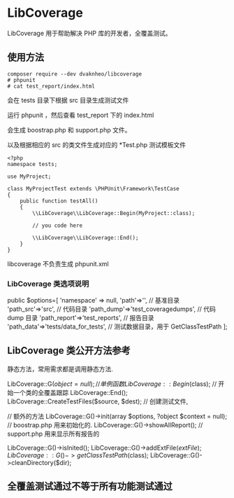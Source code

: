 # LibCoverage

LibCoverage 用于帮助解决 PHP 库的开发者，全覆盖测试。

## 使用方法

```
composer require --dev dvaknheo/libcoverage
# phpunit
# cat test_report/index.html

```

会在 tests 目录下根据 src 目录生成测试文件

运行 phpunit ，然后查看 test_report 下的 index.html

会生成 boostrap.php 和 support.php 文件。

以及根据相应的 src 的类文件生成对应的 *Test.php 测试模板文件


```
<?php
namespace tests;

use MyProject;

class MyProjectTest extends \PHPUnit\Framework\TestCase
{
    public function testAll()
    {
        \\LibCoverage\\LibCoverage::Begin(MyProject::class);
        
        // you code here
        
        \\LibCoverage\\LibCoverage::End();
    }
}

```
libcoverage 不负责生成 phpunit.xml

### LibCoverage 类选项说明

public $options=[
    'namespace' => null,
    'path'=>'',           // 基准目录
    'path_src'=>'src',      // 代码目录
    'path_dump'=>'test_coveragedumps', // 代码 dump 目录
    'path_report'=>'test_reports',      // 报告目录
    'path_data'=>'tests/data_for_tests',    // 测试数据目录，用于 GetClassTestPath
];

## LibCoverage 类公开方法参考

静态方法，常用需求都是调用静态方法.

LibCoverage::G($object=null); // 单例函数
LibCoverage::Begin($class);    // 开始一个类的全覆盖跟踪
LibCoverage::End();
LibCoverage::CreateTestFiles($source, $dest);  // 创建测试文件,


// 额外的方法
LibCoverage::G()->init(array $options, ?object $context = null); // boostrap.php 用来初始化的.
LibCoverage::G()->showAllReport();  // support.php 用来显示所有报告的

LibCoverage::G()->isInited();
LibCoverage::G()->addExtFile($extFile);
LibCoverage::G()->getClassTestPath($class);
LibCoverage::G()->cleanDirectory($dir);

## 全覆盖测试通过不等于所有功能测试通过